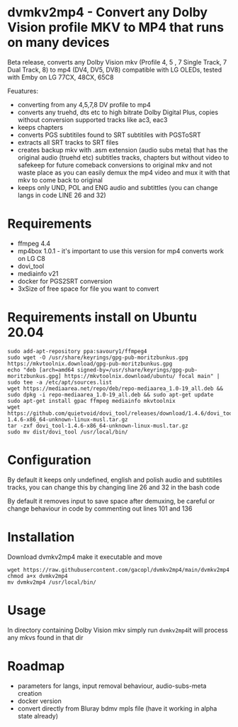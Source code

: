 # dvmkv2mp4 - Convert any Dolby Vision profile MKV to MP4 that runs on many devices

Beta release, converts any Dolby Vision mkv (Profile 4, 5 , 7 Single Track, 7 Dual Track, 8) to mp4 (DV4, DV5, DV8) compatible with LG OLEDs, tested with Emby on LG 77CX, 48CX, 65C8

Feuatures:
- converting from any 4,5,7,8 DV profile to mp4
- converts any truehd, dts etc to high bitrate Dolby Digital Plus, copies without conversion supported tracks like ac3, eac3
- keeps chapters
- converts PGS subtitiles found to SRT subtitiles with PGSToSRT
- extracts all SRT tracks to SRT files
- creates backup mkv with .asm extension (audio subs meta) that has the original audio (truehd etc) subtitles tracks, chapters but without video to safekeep for future comeback conversions to original mkv and not waste place as you can easily demux the mp4 video and mux it with that mkv to come back to original
- keeps only UND, POL and ENG audio and subtittles (you can change langs in code LINE 26 and 32)

# Requirements
- ffmpeg 4.4
- mp4box 1.0.1 - it's important to use this version for mp4 converts work on LG C8
- dovi_tool
- mediainfo v21
- docker for PGS2SRT conversion
- 3xSize of free space for file you want to convert

# Requirements install on Ubuntu 20.04
```
sudo add-apt-repository ppa:savoury1/ffmpeg4
sudo wget -O /usr/share/keyrings/gpg-pub-moritzbunkus.gpg https://mkvtoolnix.download/gpg-pub-moritzbunkus.gpg
echo "deb [arch=amd64 signed-by=/usr/share/keyrings/gpg-pub-moritzbunkus.gpg] https://mkvtoolnix.download/ubuntu/ focal main" | sudo tee -a /etc/apt/sources.list
wget https://mediaarea.net/repo/deb/repo-mediaarea_1.0-19_all.deb && sudo dpkg -i repo-mediaarea_1.0-19_all.deb && sudo apt-get update
sudo apt-get install gpac ffmpeg mediainfo mkvtoolnix
wget https://github.com/quietvoid/dovi_tool/releases/download/1.4.6/dovi_tool-1.4.6-x86_64-unknown-linux-musl.tar.gz
tar -zxf dovi_tool-1.4.6-x86_64-unknown-linux-musl.tar.gz
sudo mv dist/dovi_tool /usr/local/bin/
```

# Configuration
By default it keeps only undefined, english and polish audio and subtitiles tracks, you can change this by changing line 26 and 32 in the bash code

By default it removes input to save space after demuxing, be careful or change behaviour in code by commenting out lines 101 and 136

# Installation
Download dvmkv2mp4 make it executable and move
```
wget https://raw.githubusercontent.com/gacopl/dvmkv2mp4/main/dvmkv2mp4
chmod a+x dvmkv2mp4
mv dvmkv2mp4 /usr/local/bin/
```
# Usage
In directory containing Dolby Vision mkv simply run `dvmkv2mp4`it will process any mkvs found in that dir

# Roadmap
- parameters for langs, input removal behaviour, audio-subs-meta creation
- docker version
- convert directly from Bluray bdmv mpls file (have it working in alpha state already)
